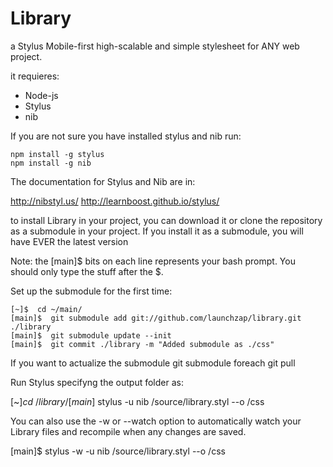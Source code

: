 Library
=======

a Stylus Mobile-first high-scalable and simple stylesheet for ANY web project.


it requieres:
* Node-js
* Stylus
* nib

If you are not sure you have installed stylus and nib run:

	npm install -g stylus
	npm install -g nib

The documentation for Stylus and Nib are in:


http://nibstyl.us/
http://learnboost.github.io/stylus/


to install Library in your project, you can download it or clone the repository as a submodule in your project.
If you install it as a submodule, you will have EVER the latest version

Note: the [main]$ bits on each line represents your bash prompt. You should only type the stuff after the $.


Set up the submodule for the first time:

	[~]$  cd ~/main/
	[main]$  git submodule add git://github.com/launchzap/library.git ./library
	[main]$  git submodule update --init
	[main]$  git commit ./library -m "Added submodule as ./css"


If you want to actualize the submodule
	git submodule foreach git pull


Run Stylus specifyng the output folder as:


[~]$cd ~/library/
[main]$ stylus -u nib /source/library.styl --o /css


You can also use the -w or --watch option to automatically watch your Library files and recompile when any changes are saved.


[main]$ stylus -w -u nib /source/library.styl --o /css


